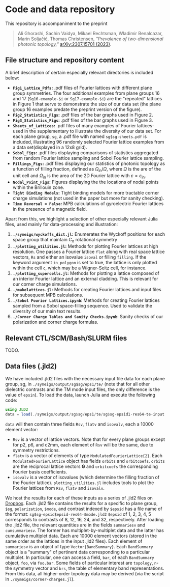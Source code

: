# Code and data repository

This repository is accompaniment to the preprint
> Ali Ghorashi, Sachin Vaidya, Mikael Rechtsman, Wladimir Benalcazar, Marin Soljačić, Thomas Christensen, *"Prevalence of two-dimensional photonic topology,"* [arXiv:2307.15701 (2023)](https://arxiv.org/abs/2307.15701).

## File structure and repository content

A brief description of certain especially relevant directories is included below:
- **`Fig1_Lattice_Pdfs`:** .pdf files of Fourier lattices with different plane group symmetries.
The four additional examples from plane groups 16 and 17 (`Sg16-example-$i` or `Sg17-example-$i`) are the "repeated" lattices in Figure 1 that serve to demonstrate the size of our data set (the plane group 16 examples predate the preprint version of the figure).
- **`Fig2_Statistics_Figs`:** .pdf files of the bar graphs used in Figure 2.
- **`Fig3_Statistics_Figs`:** .pdf files of the bar graphs used in Figure 3.
- **`Sheets_of_Lattices`:** .pdf files of many examples of Fourier lattices- used in the supplementary to illustrate the diversity of our data set.
For each plane group, `sg`, a .pdf file with named `sg$sg-sheets.pdf` is included, illustrating 96 randomly selected Fourier lattice examples from a data set(displayed in a 12x8 grid).
- **`Sobol_Figs`:** .pdf files displaying comparisons of statistics aggregated from random Fourier lattice sampling and Sobol Fourier lattice sampling.
- **`Fillings_Figs`:** .pdf files displaying our statistics of photonic topology as a function of filling fraction, defined as $\Omega_{\text{in}}/\Omega$, where $\Omega$ is the are of the unit cell and $\Omega_{\text{in}}$ is the area of the 2D Fourier lattice with $\varepsilon = \varepsilon_{\text{in}}$.
- **`Nodal_Point_Figs`:** Figures displaying the the locations of nodal points within the Brillouin zone. 
- **`Tight Binding Models`:** Tight binding models for more tractable corner charge simulations (not used in the paper but more for sanity checking).
- **`Time Reversal = False`:** MPB calculations of gyroelectric Fourier lattices in the presence of a magnetic field.

Apart from this, we highlight a selection of other especially relevant Julia files, used mainly for data-processing and illustration:
1. **`./symeigs/wyckoffs_dict.jl`:** Enumerates the Wyckoff positions for each space group that maintain $C_n$ rotational symmetry
2. **`./plotting_utilities.jl`:** Methods for plotting Fourier lattices at high resolution. One passes a Fourier lattice `flat` along with
   real space lattice vectors, `Rs` and either an isovalue `isoval` or filling `filling`. If the keyword argument `in_polygon` is set to
   true, the lattice is only plotted within the cell `c`, which may be a Wigner-Seitz cell, for instance.
3. **`./plotting_supercells.jl`:** Methods for plotting a lattice composed of an interior Fourier lattice and an external cladding. This is relevant for
   our corner charge simulations.
4. **`./makelattices.jl`:** Methods for creating Fourier lattices and input files for subsequent MPB calculations.
5. **`./Sobol Fourier Lattices.ipynb`**: Methods for creating Fourier lattices sampled from a Sobol space-filling sequence. Used to validate the diversity of
   our main text results.
6. **`./Corner Charge Tables and Sanity Checks.ipynb`**: Sanity checks of our polarization and corner charge formulas. 


## Relevant CTL/SCM/Bash/SLURM files
TODO.

## Data files (.jld2)
We have included .jld2 files with the necessary input file data for each plane group, sg, in `./symeigs/output/sg$sg/eps1/te/`
(note that for all other dielectric contrasts and the TM mode input files, the only difference is the value of `epsin`).
To load the data, launch Julia and execute the following code:
```jl
using JLD2
data = load(./symeigs/output/sg$sg/eps1/te/sg$sg-epsid1-res64-te-input.jld2)
```
`data` will then contain three fields `Rsv`, `flatv` and `isovalv`, each a 10000 element vector:
- `Rsv` is a vector of lattice vectors. Note that for every plane groups except for p2, p6, and c2mm, each element of `Rsv` will be the same, due to symmetry restrictions.
- `flatv` is a vector of elements of type `ModulatedFourierLattice{2}`. Each `ModulatedFourierLattice` object has fields `orbits` and `orbitcoefs`. `orbits` are the 
reciprocal lattice vectors **G** and `orbitcoefs` the corresponding Fourier basis coefficients.
- `isovalv` is a vector of isovalues (which determine the filling fraction of the Fourier lattice). 
`plotting_utilities.jl` includes tools to plot the Fourier lattices from `Rsv`, `flatv` and `isovalv`.

We host the results for each of these inputs as a series of .jld2 files on [Dropbox](https://www.dropbox.com/sh/ie9ddihefkhlyqp/AACeS1_czQ_Mlje_JRS1lv1Ca?dl=0).
Each .jld2 file contains the results for a specific to plane group, `$sg`, `polarization`, `$mode`, and contrast indexed by `$epsid` has a file name of the format: `sg$sg-epsid$epsid-res64-$mode.jld2` `$epsid` of 1, 2, 3, 4, 5 corresponds to contrasts of 8, 12, 16, 24, and 32, respectively.
After loading the .jld2 file, the relevant quantities are in the fields `summariesv` and `cumsummariesv`. The former has multiplet-by-multiplet data and the latter has cumulative multiplet data. Each are 10000 element vectors (stored in the same order as the lattices in the input .jld2 files). Each element of `summariesv` is an object of type `Vector{BandSummary}`. Each `BandSummary` object is a "summary" of pertinent data corresponding to a particular multiplet. In particular, one can access a field, `bar`, of each `BandSummary` object, `foo`, via `foo.bar`.
Some fields of particular interest are `topology`, `n`- the symmetry vector and `brs`, the table of elementary band representations. From this data, all higher-order topology data may be derived (via the script in `./symeigs/corner-charges.jl`). 







